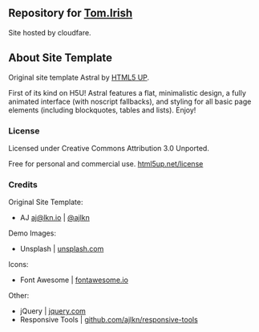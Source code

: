 ## Repository for [Tom.Irish](https://tom.irish)
Site hosted by cloudfare.

## About Site Template
Original site template Astral by [HTML5 UP](https://html5up.net/astral).

First of its kind on H5U! Astral features a flat, minimalistic design, a fully animated interface (with noscript fallbacks), and styling for all basic page elements (including blockquotes, tables and lists). Enjoy!

### License
Licensed under Creative Commons Attribution 3.0 Unported.

Free for personal and commercial use. [html5up.net/license](https://html5up.net/license)

### Credits
Original Site Template:  
- AJ aj@lkn.io | [@ajlkn](https://x.com/ajlkn)

Demo Images:
- Unsplash | [unsplash.com](https://unsplash.com)

Icons:
- Font Awesome | [fontawesome.io](https://fontawesome.com)

Other:
- jQuery | [jquery.com](https://jquery.com)
- Responsive Tools | [github.com/ajlkn/responsive-tools](https://github.com/ajlkn/responsive-tools)
